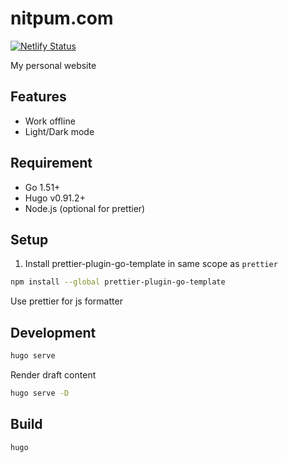 # nitpum.com

[![Netlify Status](https://api.netlify.com/api/v1/badges/d5083e6d-dd3a-42a6-906b-868ebee7ce86/deploy-status)](https://app.netlify.com/sites/nitpum/deploys)

My personal website

## Features

- Work offline
- Light/Dark mode

## Requirement

- Go 1.51+
- Hugo v0.91.2+
- Node.js (optional for prettier)

## Setup

1. Install prettier-plugin-go-template in same scope as `prettier`

```bash
npm install --global prettier-plugin-go-template
```

Use prettier for js formatter

## Development

```sh
hugo serve
```

Render draft content

```sh
hugo serve -D
```

## Build

```
hugo
```
